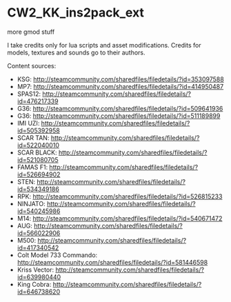 # CW2_KK_ins2pack_ext
more gmod stuff

I take credits only for lua scripts and asset modifications.
Credits for models, textures and sounds go to their authors.

Content sources:
- KSG: http://steamcommunity.com/sharedfiles/filedetails/?id=353097588
- MP7: http://steamcommunity.com/sharedfiles/filedetails/?id=414950487
- SPAS12: http://steamcommunity.com/sharedfiles/filedetails/?id=476217339
- G36: http://steamcommunity.com/sharedfiles/filedetails/?id=509641936
- G36: http://steamcommunity.com/sharedfiles/filedetails/?id=511189899
- IMI UZI: http://steamcommunity.com/sharedfiles/filedetails/?id=505392958
- SCAR TAN: http://steamcommunity.com/sharedfiles/filedetails/?id=522040010
- SCAR BLACK: http://steamcommunity.com/sharedfiles/filedetails/?id=521080705
- FAMAS F1: http://steamcommunity.com/sharedfiles/filedetails/?id=526694902
- STEN: http://steamcommunity.com/sharedfiles/filedetails/?id=534349186
- RPK: http://steamcommunity.com/sharedfiles/filedetails/?id=526815233
- NINJATO: http://steamcommunity.com/sharedfiles/filedetails/?id=540245986
- M14: http://steamcommunity.com/sharedfiles/filedetails/?id=540671472
- AUG: http://steamcommunity.com/sharedfiles/filedetails/?id=566022906
- M500: http://steamcommunity.com/sharedfiles/filedetails/?id=417340542
- Colt Model 733 Commando: http://steamcommunity.com/sharedfiles/filedetails/?id=581446598
- Kriss Vector: http://steamcommunity.com/sharedfiles/filedetails/?id=639980440
- King Cobra: http://steamcommunity.com/sharedfiles/filedetails/?id=646738620